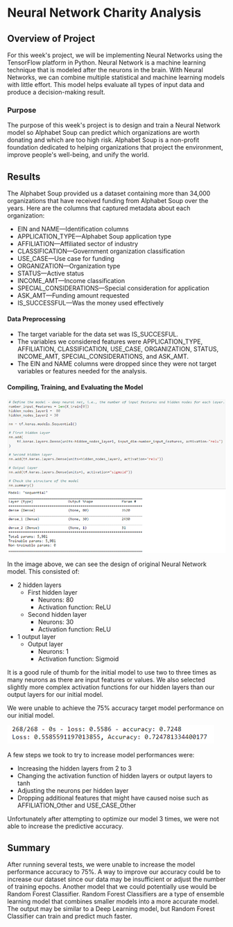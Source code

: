 # Neural Network Charity Analysis

## Overview of Project
For this week's project, we will be implementing Neural Networks using the TensorFlow platform in Python. Neural Network is a machine learning technique that is modeled after the neurons in the brain. With Neural Networks, we can combine multiple statistical and machine learning models with little effort. This model helps evaluate all types of input data and produce a decision-making result.

### Purpose
The purpose of this week's project is to design and train a Neural Network model so Alphabet Soup can predict which organizations are worth donating and which are too high risk. Alphabet Soup is a non-profit foundation dedicated to helping organizations that project the environment, improve people's well-being, and unify the world.

## Results

The Alphabet Soup provided us a dataset containing more than 34,000 organizations that have received funding from Alphabet Soup over the years. Here are the columns that captured metadata about each organization:
- EIN and NAME—Identification columns
- APPLICATION_TYPE—Alphabet Soup application type
- AFFILIATION—Affiliated sector of industry
- CLASSIFICATION—Government organization classification
- USE_CASE—Use case for funding
- ORGANIZATION—Organization type
- STATUS—Active status
- INCOME_AMT—Income classification
- SPECIAL_CONSIDERATIONS—Special consideration for application
- ASK_AMT—Funding amount requested
- IS_SUCCESSFUL—Was the money used effectively

#### Data Preprocessing
- The target variable for the data set was IS_SUCCESFUL.
- The variables we considered features were APPLICATION_TYPE, AFFILIATION, CLASSIFICATION, USE_CASE, ORGANIZATION, STATUS, INCOME_AMT, SPECIAL_CONSIDERATIONS, and ASK_AMT.
- The EIN and NAME columns were dropped since they were not target variables or features needed for the analysis.

#### Compiling, Training, and Evaluating the Model

![Deliverable2](/Resources/Deliverable2.PNG)

In the image above, we can see the design of original Neural Network model. This consisted of:
- 2 hidden layers
	- First hidden layer
		- Neurons: 80
		- Activation function: ReLU
	- Second hidden layer
		- Neurons: 30
		- Activation function: ReLU
- 1 output layer
	- Output layer
		- Neurons: 1
		- Activation function: Sigmoid
		
It is a good rule of thumb for the initial model to use two to three times as many neurons as there are input features or values. We also selected slightly more complex activation functions for our hidden layers than our output layers for our initial model.
		
We were unable to achieve the 75% accuracy target model performance on our initial model. 

![Accuracy_1](/Resources/Accuracy_1.PNG)

A few steps we took to try to increase model performances were:
- Increasing the hidden layers from 2 to 3
- Changing the activation function of hidden layers or output layers to tanh
- Adjusting the neurons per hidden layer
- Dropping additional features that might have caused noise such as AFFILIATION_Other and USE_CASE_Other

Unfortunately after attempting to optimize our model 3 times, we were not able to increase the predictive accuracy.

## Summary

After running several tests, we were unable to increase the model performance accuracy to 75%. A way to improve our accuracy could be to increase our dataset since our data may be insufficient or adjust the number of training epochs. Another model that we could potentially use would be Random Forest Classifier. Random Forest Classifiers are a type of ensemble learning model that combines smaller models into a more accurate model. The output may be similar to a Deep Learning model, but Random Forest Classifier can train and predict much faster.